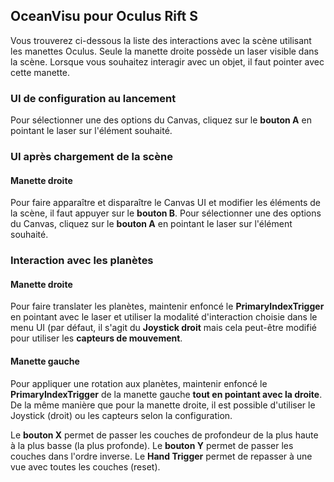 ## OceanVisu pour Oculus Rift S

Vous trouverez ci-dessous la liste des interactions avec la scène utilisant les manettes Oculus. Seule la manette droite possède un laser visible dans la scène. Lorsque vous souhaitez interagir avec un objet, il faut pointer avec cette manette.

### UI de configuration au lancement
Pour sélectionner une des options du Canvas, cliquez sur le <b>bouton A</b> en pointant le laser sur l'élément souhaité.

### UI après chargement de la scène

#### Manette droite
Pour faire apparaître et disparaître le Canvas UI et modifier les éléments de la scène, il faut appuyer sur le <b>bouton B</b>.
Pour sélectionner une des options du Canvas, cliquez sur le <b>bouton A</b> en pointant le laser sur l'élément souhaité.

### Interaction avec les planètes

#### Manette droite
Pour faire translater les planètes, maintenir enfoncé le <b>PrimaryIndexTrigger</b> en pointant avec le laser et utiliser la modalité d'interaction choisie dans le menu UI (par défaut, il s'agit du <b>Joystick droit</b> mais cela peut-être modifié pour utiliser les <b>capteurs de mouvement</b>.

#### Manette gauche
Pour appliquer une rotation aux planètes, maintenir enfoncé le <b>PrimaryIndexTrigger</b> de la manette gauche <b>tout en pointant avec la droite</b>. De la même manière que pour la manette droite, il est possible d'utiliser le Joystick (droit) ou les capteurs selon la configuration.

Le <b>bouton X</b> permet de passer les couches de profondeur de la plus haute à la plus basse (la plus profonde).
Le <b>bouton Y</b> permet de passer les couches dans l'ordre inverse.
Le <b>Hand Trigger</b> permet de repasser à une vue avec toutes les couches (reset).

